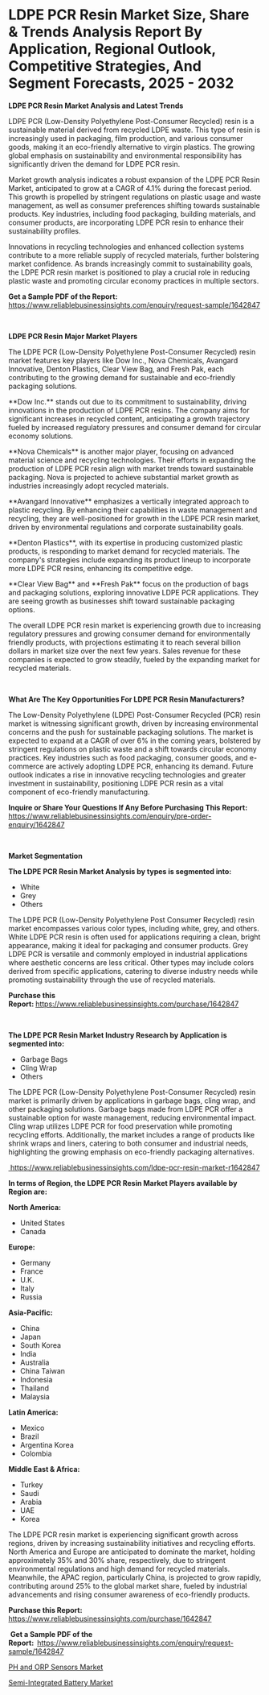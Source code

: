 <p><h1>LDPE PCR Resin Market Size, Share & Trends Analysis Report By Application, Regional Outlook, Competitive Strategies, And Segment Forecasts, 2025 - 2032</h1></p><p><strong>LDPE PCR Resin Market Analysis and Latest Trends</strong></p>
<p><p>LDPE PCR (Low-Density Polyethylene Post-Consumer Recycled) resin is a sustainable material derived from recycled LDPE waste. This type of resin is increasingly used in packaging, film production, and various consumer goods, making it an eco-friendly alternative to virgin plastics. The growing global emphasis on sustainability and environmental responsibility has significantly driven the demand for LDPE PCR resin. </p><p>Market growth analysis indicates a robust expansion of the LDPE PCR Resin Market, anticipated to grow at a CAGR of 4.1% during the forecast period. This growth is propelled by stringent regulations on plastic usage and waste management, as well as consumer preferences shifting towards sustainable products. Key industries, including food packaging, building materials, and consumer products, are incorporating LDPE PCR resin to enhance their sustainability profiles.</p><p>Innovations in recycling technologies and enhanced collection systems contribute to a more reliable supply of recycled materials, further bolstering market confidence. As brands increasingly commit to sustainability goals, the LDPE PCR resin market is positioned to play a crucial role in reducing plastic waste and promoting circular economy practices in multiple sectors.</p></p>
<p><strong>Get a Sample PDF of the Report:&nbsp;</strong> <a href="https://www.reliablebusinessinsights.com/enquiry/request-sample/1642847?utm_campaign=60&utm_medium=2&utm_source=Github&utm_content=ia&utm_term=12012025&utm_id=ldpe-pcr-resin">https://www.reliablebusinessinsights.com/enquiry/request-sample/1642847</a></p>
<p>&nbsp;</p>
<p><strong>LDPE PCR Resin Major Market Players</strong></p>
<p><p>The LDPE PCR (Low-Density Polyethylene Post-Consumer Recycled) resin market features key players like Dow Inc., Nova Chemicals, Avangard Innovative, Denton Plastics, Clear View Bag, and Fresh Pak, each contributing to the growing demand for sustainable and eco-friendly packaging solutions.</p><p>**Dow Inc.** stands out due to its commitment to sustainability, driving innovations in the production of LDPE PCR resins. The company aims for significant increases in recycled content, anticipating a growth trajectory fueled by increased regulatory pressures and consumer demand for circular economy solutions.</p><p>**Nova Chemicals** is another major player, focusing on advanced material science and recycling technologies. Their efforts in expanding the production of LDPE PCR resin align with market trends toward sustainable packaging. Nova is projected to achieve substantial market growth as industries increasingly adopt recycled materials.</p><p>**Avangard Innovative** emphasizes a vertically integrated approach to plastic recycling. By enhancing their capabilities in waste management and recycling, they are well-positioned for growth in the LDPE PCR resin market, driven by environmental regulations and corporate sustainability goals.</p><p>**Denton Plastics**, with its expertise in producing customized plastic products, is responding to market demand for recycled materials. The company's strategies include expanding its product lineup to incorporate more LDPE PCR resins, enhancing its competitive edge.</p><p>**Clear View Bag** and **Fresh Pak** focus on the production of bags and packaging solutions, exploring innovative LDPE PCR applications. They are seeing growth as businesses shift toward sustainable packaging options.</p><p>The overall LDPE PCR resin market is experiencing growth due to increasing regulatory pressures and growing consumer demand for environmentally friendly products, with projections estimating it to reach several billion dollars in market size over the next few years. Sales revenue for these companies is expected to grow steadily, fueled by the expanding market for recycled materials.</p></p>
<p>&nbsp;</p>
<p><strong>What Are The Key Opportunities For LDPE PCR Resin Manufacturers?</strong></p>
<p><p>The Low-Density Polyethylene (LDPE) Post-Consumer Recycled (PCR) resin market is witnessing significant growth, driven by increasing environmental concerns and the push for sustainable packaging solutions. The market is expected to expand at a CAGR of over 6% in the coming years, bolstered by stringent regulations on plastic waste and a shift towards circular economy practices. Key industries such as food packaging, consumer goods, and e-commerce are actively adopting LDPE PCR, enhancing its demand. Future outlook indicates a rise in innovative recycling technologies and greater investment in sustainability, positioning LDPE PCR resin as a vital component of eco-friendly manufacturing.</p></p>
<p><strong>Inquire or Share Your Questions If Any Before Purchasing This Report:</strong> <a href="https://www.reliablebusinessinsights.com/enquiry/pre-order-enquiry/1642847?utm_campaign=60&utm_medium=2&utm_source=Github&utm_content=ia&utm_term=12012025&utm_id=ldpe-pcr-resin">https://www.reliablebusinessinsights.com/enquiry/pre-order-enquiry/1642847</a></p>
<p>&nbsp;</p>
<p><strong>Market Segmentation</strong></p>
<p><strong>The LDPE PCR Resin Market Analysis by types is segmented into:</strong></p>
<p><ul><li>White</li><li>Grey</li><li>Others</li></ul></p>
<p><p>The LDPE PCR (Low-Density Polyethylene Post Consumer Recycled) resin market encompasses various color types, including white, grey, and others. White LDPE PCR resin is often used for applications requiring a clean, bright appearance, making it ideal for packaging and consumer products. Grey LDPE PCR is versatile and commonly employed in industrial applications where aesthetic concerns are less critical. Other types may include colors derived from specific applications, catering to diverse industry needs while promoting sustainability through the use of recycled materials.</p></p>
<p><strong>Purchase this Report:&nbsp;</strong><a href="https://www.reliablebusinessinsights.com/purchase/1642847?utm_campaign=60&utm_medium=2&utm_source=Github&utm_content=ia&utm_term=12012025&utm_id=ldpe-pcr-resin">https://www.reliablebusinessinsights.com/purchase/1642847</a></p>
<p>&nbsp;</p>
<p><strong>The LDPE PCR Resin Market Industry Research by Application is segmented into:</strong></p>
<p><ul><li>Garbage Bags</li><li>Cling Wrap</li><li>Others</li></ul></p>
<p><p>The LDPE PCR (Low-Density Polyethylene Post-Consumer Recycled) resin market is primarily driven by applications in garbage bags, cling wrap, and other packaging solutions. Garbage bags made from LDPE PCR offer a sustainable option for waste management, reducing environmental impact. Cling wrap utilizes LDPE PCR for food preservation while promoting recycling efforts. Additionally, the market includes a range of products like shrink wraps and liners, catering to both consumer and industrial needs, highlighting the growing emphasis on eco-friendly packaging alternatives.</p></p>
<p><a href="https://www.reliablebusinessinsights.com/ldpe-pcr-resin-market-r1642847?utm_campaign=60&utm_medium=2&utm_source=Github&utm_content=ia&utm_term=12012025&utm_id=ldpe-pcr-resin">&nbsp;https://www.reliablebusinessinsights.com/ldpe-pcr-resin-market-r1642847</a></p>
<p><strong>In terms of Region, the LDPE PCR Resin Market Players available by Region are:</strong></p>
<p>
    <p> <strong> North America: </strong>
        <ul>
            <li>United States</li>
            <li>Canada</li>
        </ul>
        </p> 
    <p> <strong> Europe: </strong>
        <ul>
            <li>Germany</li>
            <li>France</li>
            <li>U.K.</li>
            <li>Italy</li>
            <li>Russia</li>
        </ul>
        </p> 
    <p> <strong> Asia-Pacific: </strong>
        <ul>
            <li>China</li>
            <li>Japan</li>
            <li>South Korea</li>
            <li>India</li>
            <li>Australia</li>
            <li>China Taiwan</li>
            <li>Indonesia</li>
            <li>Thailand</li>
            <li>Malaysia</li>
        </ul>
        </p> 
    <p> <strong> Latin America: </strong>
        <ul>
            <li>Mexico</li>
            <li>Brazil</li>
            <li>Argentina Korea</li>
            <li>Colombia</li>
        </ul>
        </p> 
    <p> <strong> Middle East & Africa: </strong>
        <ul>
            <li>Turkey</li>
            <li>Saudi</li>
            <li>Arabia</li>
            <li>UAE</li>
            <li>Korea</li>
        </ul>
    </p>
    </p>
<p><p>The LDPE PCR resin market is experiencing significant growth across regions, driven by increasing sustainability initiatives and recycling efforts. North America and Europe are anticipated to dominate the market, holding approximately 35% and 30% share, respectively, due to stringent environmental regulations and high demand for recycled materials. Meanwhile, the APAC region, particularly China, is projected to grow rapidly, contributing around 25% to the global market share, fueled by industrial advancements and rising consumer awareness of eco-friendly products.</p></p>
<p><strong>Purchase this Report: </strong><a href="https://www.reliablebusinessinsights.com/purchase/1642847?utm_campaign=60&utm_medium=2&utm_source=Github&utm_content=ia&utm_term=12012025&utm_id=ldpe-pcr-resin">https://www.reliablebusinessinsights.com/purchase/1642847</a></p>
<p>&nbsp;<strong>Get a Sample PDF of the Report:&nbsp;&nbsp;</strong><a href="https://www.reliablebusinessinsights.com/enquiry/request-sample/1642847?utm_campaign=60&utm_medium=2&utm_source=Github&utm_content=ia&utm_term=12012025&utm_id=ldpe-pcr-resin">https://www.reliablebusinessinsights.com/enquiry/request-sample/1642847</a></p>
<p><strong></strong></p>
<p><p><a href="https://github.com/chaturberville8181/Market-Research-Report-List-1/blob/main/ph-and-orp-sensors-market.md?utm_campaign=60&utm_medium=2&utm_source=Github&utm_content=ia&utm_term=12012025&utm_id=ldpe-pcr-resin">PH and ORP Sensors Market</a></p><p><a href="https://github.com/carendesrochers299/Market-Research-Report-List-1/blob/main/semi-integrated-battery-market.md?utm_campaign=60&utm_medium=2&utm_source=Github&utm_content=ia&utm_term=12012025&utm_id=ldpe-pcr-resin">Semi-Integrated Battery Market</a></p></p>